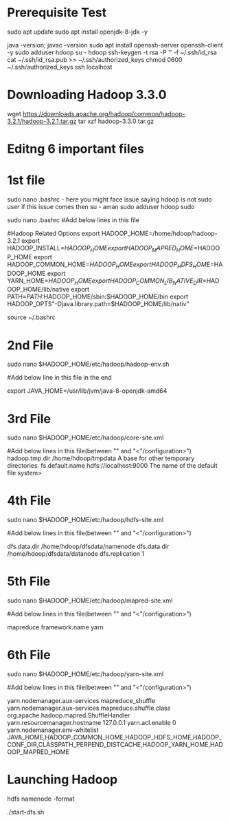 Prerequisite Test
=============================
sudo apt update
sudo apt install openjdk-8-jdk -y

java -version; javac -version
sudo apt install openssh-server openssh-client -y
sudo adduser hdoop
su - hdoop
ssh-keygen -t rsa -P '' -f ~/.ssh/id_rsa
cat ~/.ssh/id_rsa.pub >> ~/.ssh/authorized_keys
chmod 0600 ~/.ssh/authorized_keys
ssh localhost

Downloading Hadoop 3.3.0
===============================
wget https://downloads.apache.org/hadoop/common/hadoop-3.2.1/hadoop-3.2.1.tar.gz
tar xzf hadoop-3.3.0.tar.gz


Editng 6 important files
=================================
1st file
===========================
sudo nano .bashrc -  here you might face issue saying hdoop is not sudo user 
if this issue comes then
su - aman
sudo adduser hdoop sudo

sudo nano .bashrc
#Add below lines in this file

#Hadoop Related Options
export HADOOP_HOME=/home/hdoop/hadoop-3.2.1
export HADOOP_INSTALL=$HADOOP_HOME
export HADOOP_MAPRED_HOME=$HADOOP_HOME
export HADOOP_COMMON_HOME=$HADOOP_HOME
export HADOOP_HDFS_HOME=$HADOOP_HOME
export YARN_HOME=$HADOOP_HOME
export HADOOP_COMMON_LIB_NATIVE_DIR=$HADOOP_HOME/lib/native
export PATH=$PATH:$HADOOP_HOME/sbin:$HADOOP_HOME/bin
export HADOOP_OPTS"-Djava.library.path=$HADOOP_HOME/lib/nativ"


source ~/.bashrc

2nd File
============================
sudo nano $HADOOP_HOME/etc/hadoop/hadoop-env.sh

#Add below line in this file in the end

export JAVA_HOME=/usr/lib/jvm/java-8-openjdk-amd64

3rd File
===============================
sudo nano $HADOOP_HOME/etc/hadoop/core-site.xml

#Add below lines in this file(between "<configuration>" and "<"/configuration>")
   <property>
        <name>hadoop.tmp.dir</name>
        <value>/home/hdoop/tmpdata</value>
        <description>A base for other temporary directories.</description>
    </property>
    <property>
        <name>fs.default.name</name>
        <value>hdfs://localhost:9000</value>
        <description>The name of the default file system></description>
    </property>

4th File
====================================
sudo nano $HADOOP_HOME/etc/hadoop/hdfs-site.xml

#Add below lines in this file(between "<configuration>" and "<"/configuration>")


<property>
  <name>dfs.data.dir</name>
  <value>/home/hdoop/dfsdata/namenode</value>
</property>
<property>
  <name>dfs.data.dir</name>
  <value>/home/hdoop/dfsdata/datanode</value>
</property>
<property>
  <name>dfs.replication</name>
  <value>1</value>
</property>



5th File
================================================

sudo nano $HADOOP_HOME/etc/hadoop/mapred-site.xml

#Add below lines in this file(between "<configuration>" and "<"/configuration>")

<property>
  <name>mapreduce.framework.name</name>
  <value>yarn</value>
</property>

6th File
==================================================
sudo nano $HADOOP_HOME/etc/hadoop/yarn-site.xml

#Add below lines in this file(between "<configuration>" and "<"/configuration>")

<property>
  <name>yarn.nodemanager.aux-services</name>
  <value>mapreduce_shuffle</value>
</property>
<property>
  <name>yarn.nodemanager.aux-services.mapreduce.shuffle.class</name>
  <value>org.apache.hadoop.mapred.ShuffleHandler</value>
</property>
<property>
  <name>yarn.resourcemanager.hostname</name>
  <value>127.0.0.1</value>
</property>
<property>
  <name>yarn.acl.enable</name>
  <value>0</value>
</property>
<property>
  <name>yarn.nodemanager.env-whitelist</name>
  <value>JAVA_HOME,HADOOP_COMMON_HOME,HADOOP_HDFS_HOME,HADOOP_CONF_DIR,CLASSPATH_PERPEND_DISTCACHE,HADOOP_YARN_HOME,HADOOP_MAPRED_HOME</value>
</property>


Launching Hadoop
==================================
hdfs namenode -format


./start-dfs.sh